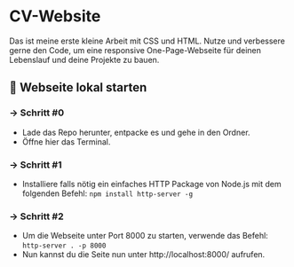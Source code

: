 # CV-Website

Das ist meine erste kleine Arbeit mit CSS und HTML.
Nutze und verbessere gerne den Code, um eine responsive One-Page-Webseite für deinen Lebenslauf und deine Projekte zu bauen.

## 🚀 Webseite lokal starten

### → Schritt #0

* Lade das Repo herunter, entpacke es und gehe in den Ordner.
* Öffne hier das Terminal.

### → Schritt #1

* Installiere falls nötig ein einfaches HTTP Package von Node.js mit dem folgenden Befehl:
  ```npm install http-server -g```

### → Schritt #2

* Um die Webseite unter Port 8000 zu starten, verwende das Befehl:
  ```http-server . -p 8000```
* Nun kannst du die Seite nun unter http://localhost:8000/ aufrufen.
